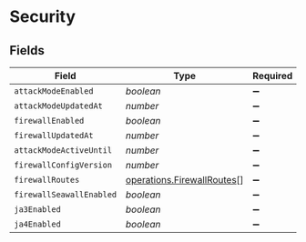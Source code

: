 # Security


## Fields

| Field                                                                    | Type                                                                     | Required                                                                 | Description                                                              |
| ------------------------------------------------------------------------ | ------------------------------------------------------------------------ | ------------------------------------------------------------------------ | ------------------------------------------------------------------------ |
| `attackModeEnabled`                                                      | *boolean*                                                                | :heavy_minus_sign:                                                       | N/A                                                                      |
| `attackModeUpdatedAt`                                                    | *number*                                                                 | :heavy_minus_sign:                                                       | N/A                                                                      |
| `firewallEnabled`                                                        | *boolean*                                                                | :heavy_minus_sign:                                                       | N/A                                                                      |
| `firewallUpdatedAt`                                                      | *number*                                                                 | :heavy_minus_sign:                                                       | N/A                                                                      |
| `attackModeActiveUntil`                                                  | *number*                                                                 | :heavy_minus_sign:                                                       | N/A                                                                      |
| `firewallConfigVersion`                                                  | *number*                                                                 | :heavy_minus_sign:                                                       | N/A                                                                      |
| `firewallRoutes`                                                         | [operations.FirewallRoutes](../../models/operations/firewallroutes.md)[] | :heavy_minus_sign:                                                       | N/A                                                                      |
| `firewallSeawallEnabled`                                                 | *boolean*                                                                | :heavy_minus_sign:                                                       | N/A                                                                      |
| `ja3Enabled`                                                             | *boolean*                                                                | :heavy_minus_sign:                                                       | N/A                                                                      |
| `ja4Enabled`                                                             | *boolean*                                                                | :heavy_minus_sign:                                                       | N/A                                                                      |